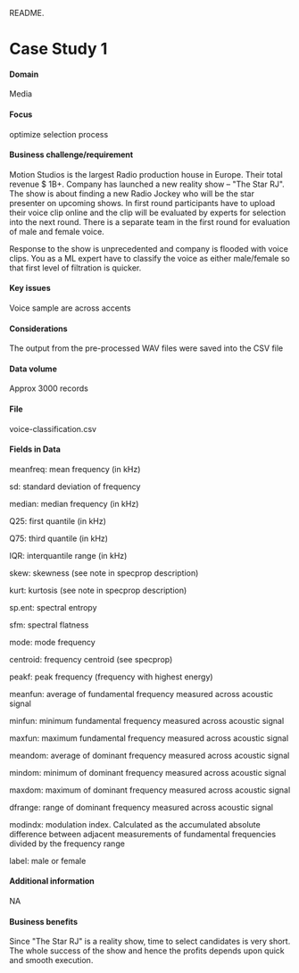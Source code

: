 README. 

# Case Study 1

#### Domain 

Media

#### Focus 

optimize selection process

#### Business challenge/requirement

Motion Studios is the largest Radio production house in Europe.  Their total revenue $ 1B+. Company has launched a new reality show – "The Star RJ".  The show is about finding a new Radio Jockey who will be the star presenter on upcoming shows. In first round participants have to upload their voice clip online and the clip will be evaluated by experts for selection into the next round. There is a separate team in the first round for evaluation of male and female voice. 

Response to the show is unprecedented and company is flooded with voice clips. You as a ML expert  have to classify the voice as either male/female so that first level of filtration is quicker.

#### Key issues

Voice sample are across accents

#### Considerations

The output from the pre-processed WAV files were saved into the CSV file

#### Data volume

Approx 3000  records 

#### File 

voice-classification.csv 

#### Fields in Data

meanfreq: mean frequency (in kHz)

sd: standard deviation of frequency

median: median frequency (in kHz)

Q25: first quantile (in kHz)

Q75: third quantile (in kHz)

IQR: interquantile range (in kHz)

skew: skewness (see note in specprop description)

kurt: kurtosis (see note in specprop description)

sp.ent: spectral entropy

sfm: spectral flatness

mode: mode frequency

centroid: frequency centroid (see specprop)

peakf: peak frequency (frequency with highest energy)

meanfun: average of fundamental frequency measured across acoustic signal

minfun: minimum fundamental frequency measured across acoustic signal

maxfun: maximum fundamental frequency measured across acoustic signal

meandom: average of dominant frequency measured across acoustic signal

mindom: minimum of dominant frequency measured across acoustic signal

maxdom: maximum of dominant frequency measured across acoustic signal

dfrange: range of dominant frequency measured across acoustic signal

modindx: modulation index. Calculated as the accumulated absolute difference between adjacent measurements of fundamental frequencies divided by the frequency range

label: male or female

#### Additional information

NA

#### Business benefits

Since "The Star RJ" is a reality show, time to select candidates is very short.  The whole success of the show and hence the profits depends upon quick and smooth execution.
